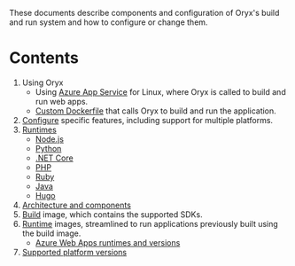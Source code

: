These documents describe components and configuration of Oryx's build and run
system and how to configure or change them.

# Contents

1. Using Oryx
    * Using [Azure App Service](./hosts/appservice.md) for Linux, where Oryx is called to build and run web apps.
    * [Custom Dockerfile](./hosts/Dockerfile.md) that calls Oryx to build and run the application.
1. [Configure](./configuration.md) specific features, including support for multiple platforms.
1. [Runtimes](./runtimes)
    * [Node.js](./runtimes/nodejs.md)
    * [Python](./runtimes/python.md)
    * [.NET Core](./runtimes/dotnetcore.md)
    * [PHP](./runtimes/php.md)
    * [Ruby](./runtimes/ruby.md)
    * [Java](./runtimes/java.md)
    * [Hugo](./runtimes/hugo.md)
1. [Architecture and components](./architecture.md)
1. [Build](./base_images.md#build) image, which contains the supported SDKs.
1. [Runtime](./base_images.md#run) images, streamlined to run applications previously built using the build image.
    * [Azure Web Apps runtimes and versions](./hosts/appservice.md#runtimes-and-versions)
1. [Supported platform versions](./supportedPlatformVersions.md)
